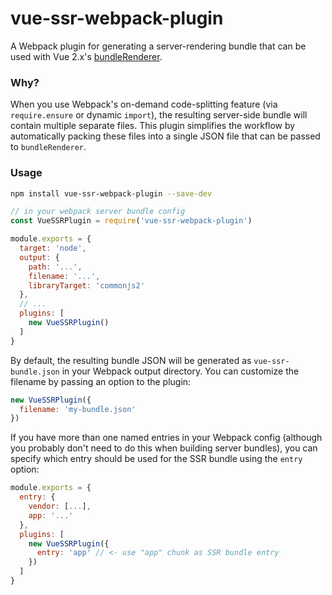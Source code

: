 # vue-ssr-webpack-plugin

A Webpack plugin for generating a server-rendering bundle that can be used with Vue 2.x's [bundleRenderer](https://github.com/vuejs/vue/tree/dev/packages/vue-server-renderer#why-use-bundlerenderer).

### Why?

When you use Webpack's on-demand code-splitting feature (via `require.ensure` or dynamic `import`), the resulting server-side bundle will contain multiple separate files. This plugin simplifies the workflow by automatically packing these files into a single JSON file that can be passed to `bundleRenderer`.

### Usage

``` bash
npm install vue-ssr-webpack-plugin --save-dev
```

``` js
// in your webpack server bundle config
const VueSSRPlugin = require('vue-ssr-webpack-plugin')

module.exports = {
  target: 'node',
  output: {
    path: '...',
    filename: '...',
    libraryTarget: 'commonjs2'
  },
  // ...
  plugins: [
    new VueSSRPlugin()
  ]
}
```

By default, the resulting bundle JSON will be generated as `vue-ssr-bundle.json` in your Webpack output directory. You can customize the filename by passing an option to the plugin:

``` js
new VueSSRPlugin({
  filename: 'my-bundle.json'
})
```

If you have more than one named entries in your Webpack config (although you probably don't need to do this when building server bundles), you can specify which entry should be used for the SSR bundle using the `entry` option:

``` js
module.exports = {
  entry: {
    vendor: [...],
    app: '...'
  },
  plugins: [
    new VueSSRPlugin({
      entry: 'app' // <- use "app" chunk as SSR bundle entry
    })
  ]
}
```

